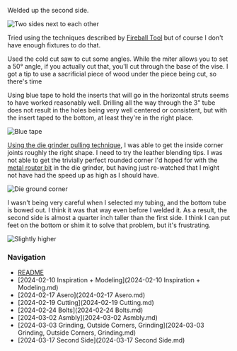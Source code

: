 Welded up the second side.

![Two sides next to each other](https://live.staticflickr.com/65535/53594943004_08d0bb5691_4k.jpg)

Tried using the techniques described by [Fireball Tool](https://www.youtube.com/watch?v=AjlTodHNjPU) but of course I don't have enough fixtures to do that.

Used the cold cut saw to cut some angles. While the miter allows you to set a 50° angle, if you actually cut that, you'll cut through the base of the vise. I got a tip to use a sacrificial piece of wood under the piece being cut, so there's time

Using blue tape to hold the inserts that will go in the horizontal struts seems to have worked reasonably well. Drilling all the way through the 3" tube does not result in the holes being very well centered or consistent, but with the insert taped to the bottom, at least they're in the right place.

![Blue tape](https://live.staticflickr.com/65535/53594829053_28c58c26df_4k.jpg)

[Using the die grinder pulling technique](https://www.youtube.com/watch?v=5pnL4P0vr_8), I was able to get the inside corner joints roughly the right shape. I need to try the leather blending tips. I was not able to get the trivially perfect rounded corner I'd hoped for with the [metal router bit](https://www.youtube.com/watch?v=QFu5s7p9zMA) in the die grinder, but having just re-watched that I might not have had the speed up as high as I should have. 

![Die ground corner](https://live.staticflickr.com/65535/53594620241_1b98077647_4k.jpg)

I wasn't being very careful when I selected my tubing, and the bottom tube is bowed out. I think it was that way even before I welded it. As a result, the second side is almost a quarter inch taller than the first side. I think I can put feet on the bottom or shim it to solve that problem, but it's frustrating.

![Slightly higher](https://live.staticflickr.com/65535/53594620336_fc245b3fe1_4k.jpg)

### Navigation
* [README](README.md)
* [2024-02-10 Inspiration + Modeling](2024-02-10 Inspiration + Modeling.md)
* [2024-02-17 Asero](2024-02-17 Asero.md)
* [2024-02-19 Cutting](2024-02-19 Cutting.md)
* [2024-02-24 Bolts](2024-02-24 Bolts.md)
* [2024-03-02 Asmbly](2024-03-02 Asmbly.md)
* [2024-03-03 Grinding, Outside Corners, Grinding](2024-03-03 Grinding, Outside Corners, Grinding.md)
* [2024-03-17 Second Side](2024-03-17 Second Side.md)

